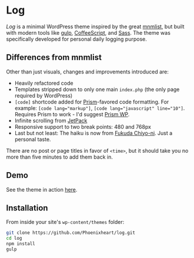 # Log

_Log_ is a minimal WordPress theme inspired by the great [mnmlist](http://mnmlist.com/), but built with modern tools like [gulp](http://gulpjs.com/), [CoffeeScript](http://coffeescript.org/), and [Sass](http://sass-lang.com/). The theme was specifically developed for personal daily logging purpose.

## Differences from mnmlist

Other than just visuals, changes and improvements introduced are:

* Heavily refactored code
* Templates stripped down to only one main `index.php` (the only page required by WordPress)
* `[code]` shortcode added for [Prism](http://prismjs.com)-favored code formatting. For example: `[code lang="markup"]`, `[code lang="javascript" line="10"]`. Requires Prism to work - I'd suggest [Prism WP](https://wordpress.org/plugins/prism-wp/).
* Infinite scrolling from [JetPack](http://jetpack.me/)
* Responsive support to two break points: 480 and 768px
* Last but not least: The haiku is now from [Fukuda Chiyo-ni](http://en.wikipedia.org/wiki/Fukuda_Chiyo-ni). Just a personal taste.

There are no post or page titles in favor of `<time>`, but it should take you no more than five minutes to add them back in.

## Demo
See the theme in action [here](http://log.phanan.net).

## Installation

From inside your site's `wp-content/themes` folder:

```bash
git clone https://github.com/Phoenixheart/log.git
cd log
npm install
gulp
````
